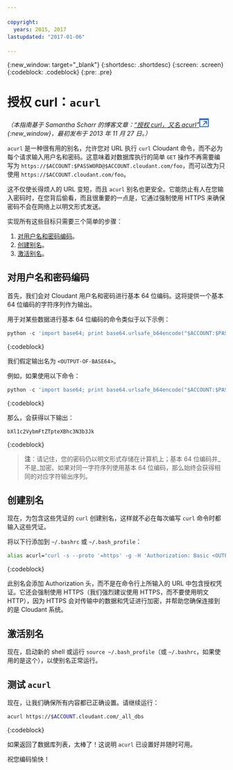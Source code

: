 ```yaml
---

copyright:
  years: 2015, 2017
lastupdated: "2017-01-06"

---
```


{:new_window: target="_blank"}
{:shortdesc: .shortdesc}
{:screen: .screen}
{:codeblock: .codeblock}
{:pre: .pre}

# 授权 curl：`acurl`

_（本指南基于 Samantha Scharr 的博客文章：[“授权 curl，又名 acurl”![外部链接图标](../images/launch-glyph.svg "外部链接图标")](https://cloudant.com/blog/authorized-curl-a-k-a-acurl/){:new_window}，最初发布于 2013 年 11 月 27 日。）_

`acurl` 是一种很有用的别名，允许您对 URL 执行 `curl` Cloudant 命令，而不必为每个请求输入用户名和密码。这意味着对数据库执行的简单 `GET` 操作不再需要编写为 `https://$ACCOUNT:$PASSWORD@$ACCOUNT.cloudant.com/foo`，而可以改为只使用 `https://$ACCOUNT.cloudant.com/foo`。

这不仅使长得烦人的 URL 变短，而且 `acurl` 别名也更安全。它能防止有人在您输入密码时，在您背后偷看，而且很重要的一点是，它通过强制使用 HTTPS 来确保密码不会在网络上以明文形式发送。

实现所有这些目标只需要三个简单的步骤：

1.	[对用户名和密码编码](#encode-username-and-password)。
2.	[创建别名](#create-an-alias)。
3.	[激活别名](#activate-the-alias)。

## 对用户名和密码编码

首先，我们会对 Cloudant 用户名和密码进行基本 64 位编码。这将提供一个基本 64 位编码的字符序列作为输出。

用于对某些数据进行基本 64 位编码的命令类似于以下示例：

```python
python -c 'import base64; print base64.urlsafe_b64encode("$ACCOUNT:$PASSWORD")'
```
{:codeblock}

我们假定输出名为 `<OUTPUT-OF-BASE64>`。

例如，如果使用以下命令：

```python
python -c 'import base64; print base64.urlsafe_b64encode("$ACCOUNT:$PASSWORD")'
```
{:codeblock}

那么，会获得以下输出：

```
bXl1c2VybmFtZTpteXBhc3N3b3Jk
```
{:codeblock}

>	**注**：请记住，您的密码仍以明文形式存储在计算机上；基本 64 位编码并_不是_加密。如果对同一字符序列使用基本 64 位编码，那么始终会获得相同的对应字符输出序列。

## 创建别名

现在，为包含这些凭证的 `curl` 创建别名，这样就不必在每次编写 `curl` 命令时都输入这些凭证。

将以下行添加到 `~/.bashrc` 或 `~/.bash_profile`：

```sh
alias acurl="curl -s --proto '=https' -g -H 'Authorization: Basic <OUTPUT-OF-BASE64>'"
```
{:codeblock}

此别名会添加 Authorization 头，而不是在命令行上所输入的 URL 中包含授权凭证。它还会强制使用 HTTPS（我们强烈建议使用 HTTPS，而不要使用明文 HTTP），因为 HTTPS 会对传输中的数据和凭证进行加密，并帮助您确保连接到的是 Cloudant 系统。

## 激活别名

现在，启动新的 shell 或运行 `source ~/.bash_profile`（或 `~/.bashrc`，如果使用的是这个），以使别名正常运行。

## 测试 `acurl`

现在，让我们确保所有内容都已正确设置。请继续运行：

```sh
acurl https://$ACCOUNT.cloudant.com/_all_dbs
```
{:codeblock}

如果返回了数据库列表，太棒了！这说明 `acurl` 已设置好并随时可用。

祝您编码愉快！
